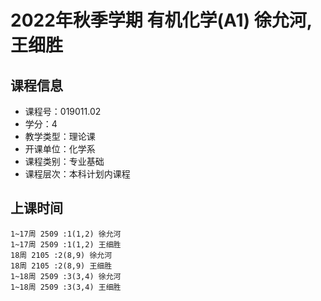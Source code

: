 # 2022年秋季学期 有机化学(A1) 徐允河, 王细胜






## 课程信息

- 课程号：019011.02
- 学分：4
- 教学类型：理论课
- 开课单位：化学系
- 课程类别：专业基础
- 课程层次：本科计划内课程

## 上课时间

```
1~17周 2509 :1(1,2) 徐允河
1~17周 2509 :1(1,2) 王细胜
18周 2105 :2(8,9) 徐允河
18周 2105 :2(8,9) 王细胜
1~18周 2509 :3(3,4) 徐允河
1~18周 2509 :3(3,4) 王细胜
```


